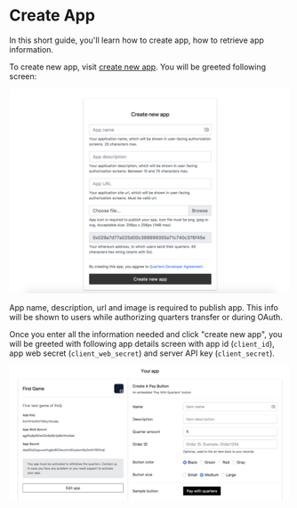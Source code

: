 # Create App

In this short guide, you'll learn how to create app, how to retrieve app information.

To create new app, visit [create new app](https://pocketfulofquarters.com/apps/new). You will be greeted following screen:

![Create app](../img/create-app.png)

App name, description, url and image is required to publish app. This info will be shown to users while authorizing quarters transfer or during OAuth.

Once you enter all the information needed and click "create new app", you will be greeted with following app details screen with app id (`client_id`), app web secret (`client_web_secret`) and server API key (`client_secret`).

![Create app](../img/edit-app.png)
